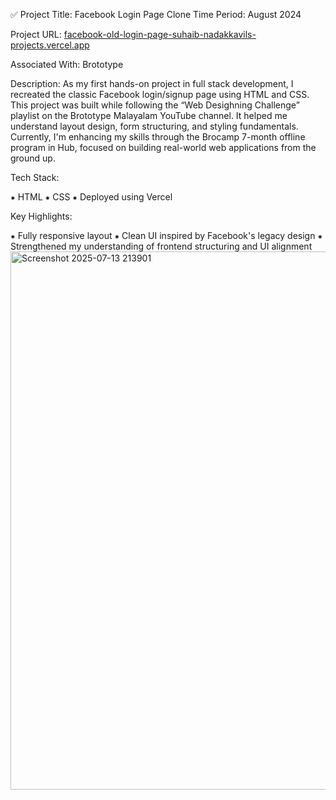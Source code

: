 ✅ Project Title: Facebook Login Page Clone
Time Period: August 2024

Project URL: [facebook-old-login-page-suhaib-nadakkavils-projects.vercel.app](https://facebook-old-login-page-suhaib-nadakkavils-projects.vercel.app/)

Associated With: Brototype

Description:
As my first hands-on project in full stack development, I recreated the classic Facebook login/signup page using HTML and CSS. This project was built while following the “Web Desighning Challenge” playlist on the Brototype Malayalam YouTube channel. It helped me understand layout design, form structuring, and styling fundamentals.
Currently, I'm enhancing my skills through the Brocamp 7-month offline program in Hub, focused on building real-world web applications from the ground up.

Tech Stack:

⁕ HTML
⁕ CSS
⁕ Deployed using Vercel

Key Highlights:

⁕ Fully responsive layout
⁕ Clean UI inspired by Facebook's legacy design
⁕ Strengthened my understanding of frontend structuring and UI alignment
<img width="1887" height="861" alt="Screenshot 2025-07-13 213901" src="https://github.com/user-attachments/assets/2ec051c4-2680-47cf-9250-f59e25c99852" />

